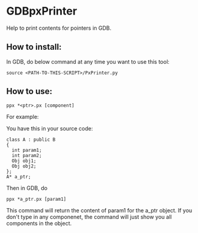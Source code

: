 GDBpxPrinter
============

Help to print contents for pointers in GDB.


How to install:
------------

In GDB, do below command at any time you want to use this tool:

    source <PATH-TO-THIS-SCRIPT>/PxPrinter.py

How to use:
-----------
    ppx *<ptr>.px [component]

For example:

You have this in your source code:

    class A : public B
    {
      int param1;
      int param2;
      Obj obj1;
      Obj obj2;
    };
    A* a_ptr;

Then in GDB, do

    ppx *a_ptr.px [param1]

This command will return the content of param1 for the a_ptr object.
If you don't type in any componenet, the command will just show you all components in the object.
